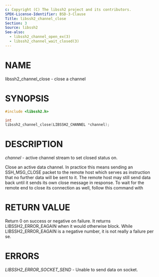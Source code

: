 ```yaml
---
c: Copyright (C) The libssh2 project and its contributors.
SPDX-License-Identifier: BSD-3-Clause
Title: libssh2_channel_close
Section: 3
Source: libssh2
See-also:
  - libssh2_channel_open_ex(3)
  - libssh2_channel_wait_closed(3)
---
```


# NAME

libssh2_channel_close - close a channel

# SYNOPSIS

~~~c
#include <libssh2.h>

int
libssh2_channel_close(LIBSSH2_CHANNEL *channel);
~~~

# DESCRIPTION

*channel* - active channel stream to set closed status on.

Close an active data channel. In practice this means sending an SSH_MSG_CLOSE
packet to the remote host which serves as instruction that no further data
will be sent to it. The remote host may still send data back until it sends
its own close message in response. To wait for the remote end to close its
connection as well, follow this command with

# RETURN VALUE

Return 0 on success or negative on failure. It returns
LIBSSH2_ERROR_EAGAIN when it would otherwise block. While
LIBSSH2_ERROR_EAGAIN is a negative number, it is not really a failure per se.

# ERRORS

*LIBSSH2_ERROR_SOCKET_SEND* - Unable to send data on socket.
